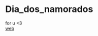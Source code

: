 # Dia_dos_namorados
 for u <3 <br>
<a href='https://melo-luisa.github.io/Dia_dos_namorados/'>web<a/>
